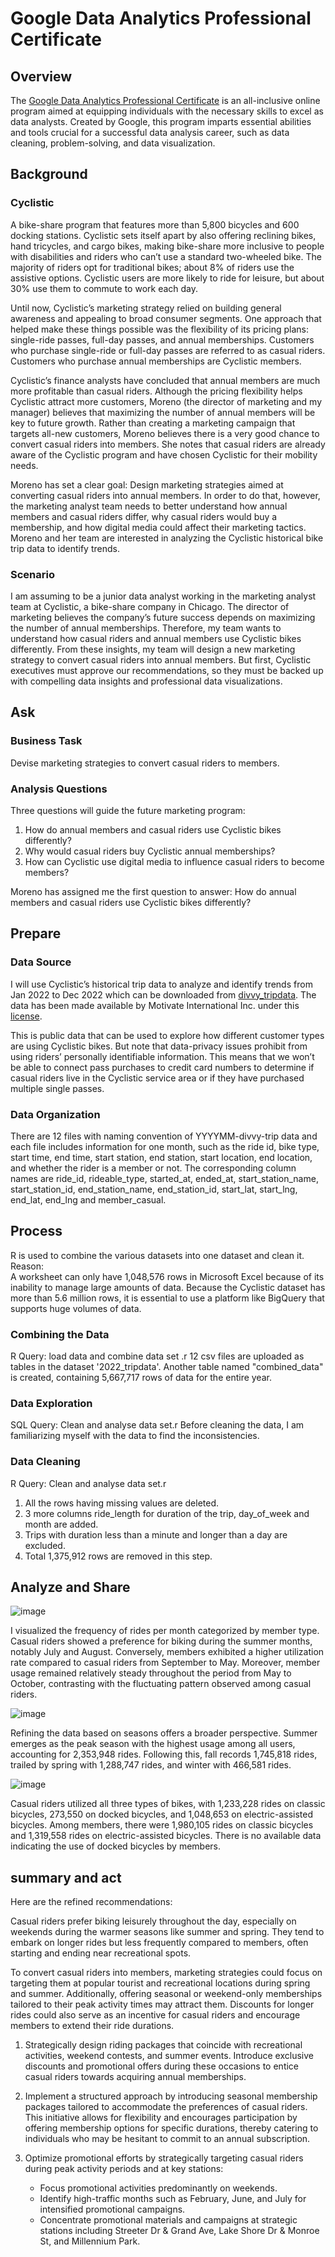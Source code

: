 # Google Data Analytics Professional Certificate

## Overview

The [Google Data Analytics Professional Certificate](https://www.coursera.org/professional-certificates/google-data-analytics?utm_source=google&utm_medium=institutions&utm_campaign=gwgsite-gDigital-emprohpp-certs-launch) is an all-inclusive online program aimed at equipping individuals with the necessary skills to excel as data analysts. Created by Google, this program imparts essential abilities and tools crucial for a successful data analysis career, such as data cleaning, problem-solving, and data visualization.

## Background
### Cyclistic
A bike-share program that features more than 5,800 bicycles and 600 docking stations. Cyclistic sets itself apart by also offering reclining bikes, hand tricycles, and cargo bikes, making bike-share more inclusive to people with disabilities and riders who can’t use a standard two-wheeled bike. The majority of riders opt for traditional bikes; about 8% of riders use the assistive options. Cyclistic users are more likely to ride for leisure, but about 30% use them to commute to work each day.   
  
Until now, Cyclistic’s marketing strategy relied on building general awareness and appealing to broad consumer segments. One approach that helped make these things possible was the flexibility of its pricing plans: single-ride passes, full-day passes, and annual memberships. Customers who purchase single-ride or full-day passes are referred to as casual riders. Customers who purchase annual memberships are Cyclistic members.  
  
Cyclistic’s finance analysts have concluded that annual members are much more profitable than casual riders. Although the pricing flexibility helps Cyclistic attract more customers, Moreno (the director of marketing and my manager) believes that maximizing the number of annual members will be key to future growth. Rather than creating a marketing campaign that targets all-new customers, Moreno believes there is a very good chance to convert casual riders into members. She notes that casual riders are already aware of the Cyclistic program and have chosen Cyclistic for their mobility needs.  

Moreno has set a clear goal: Design marketing strategies aimed at converting casual riders into annual members. In order to do that, however, the marketing analyst team needs to better understand how annual members and casual riders differ, why casual riders would buy a membership, and how digital media could affect their marketing tactics. Moreno and her team are interested in analyzing the Cyclistic historical bike trip data to identify trends.  

### Scenario
I am assuming to be a junior data analyst working in the marketing analyst team at Cyclistic, a bike-share company in Chicago. The director of marketing believes the company’s future success depends on maximizing the number of annual memberships. Therefore, my team wants to understand how casual riders and annual members use Cyclistic bikes differently. From these insights, my team will design a new marketing strategy to convert casual riders into annual members. But first, Cyclistic executives must approve our recommendations, so they must be backed up with compelling data insights and professional data visualizations.

## Ask
### Business Task
Devise marketing strategies to convert casual riders to members.
### Analysis Questions
Three questions will guide the future marketing program:  
1. How do annual members and casual riders use Cyclistic bikes differently?  
2. Why would casual riders buy Cyclistic annual memberships?  
3. How can Cyclistic use digital media to influence casual riders to become members?  

Moreno has assigned me the first question to answer: How do annual members and casual riders use Cyclistic bikes differently?
## Prepare
### Data Source
I will use Cyclistic’s historical trip data to analyze and identify trends from Jan 2022 to Dec 2022 which can be downloaded from [divvy_tripdata](https://divvy-tripdata.s3.amazonaws.com/index.html). The data has been made available by Motivate International Inc. under this [license](https://www.divvybikes.com/data-license-agreement).  
  
This is public data that can be used to explore how different customer types are using Cyclistic bikes. But note that data-privacy issues prohibit from using riders’ personally identifiable information. This means that we won’t be able to connect pass purchases to credit card numbers to determine if casual riders live in the Cyclistic service area or if they have purchased multiple single passes.
### Data Organization
There are 12 files with naming convention of YYYYMM-divvy-trip data and each file includes information for one month, such as the ride id, bike type, start time, end time, start station, end station, start location, end location, and whether the rider is a member or not. The corresponding column names are ride_id, rideable_type, started_at, ended_at, start_station_name, start_station_id, end_station_name, end_station_id, start_lat, start_lng, end_lat, end_lng and member_casual.

## Process
R is used to combine the various datasets into one dataset and clean it.    
Reason:  
A worksheet can only have 1,048,576 rows in Microsoft Excel because of its inability to manage large amounts of data. Because the Cyclistic dataset has more than 5.6 million rows, it is essential to use a platform like BigQuery that supports huge volumes of data.
### Combining the Data
R Query: load data and combine data set .r
12 csv files are uploaded as tables in the dataset '2022_tripdata'. Another table named "combined_data" is created, containing 5,667,717 rows of data for the entire year. 
### Data Exploration
SQL Query: Clean and analyse data set.r
Before cleaning the data, I am familiarizing myself with the data to find the inconsistencies.  

### Data Cleaning
R Query: Clean and analyse data set.r
1. All the rows having missing values are deleted.  
2. 3 more columns ride_length for duration of the trip, day_of_week and month are added.  
3. Trips with duration less than a minute and longer than a day are excluded.
4. Total 1,375,912 rows are removed in this step.

## Analyze and Share
![image](https://github.com/ibrahimibyy/Google-data-cyclstic-case-study/assets/138511688/96170b23-422e-4a1e-8e4a-d8c65ff62ecd)



I visualized the frequency of rides per month categorized by member type. Casual riders showed a preference for biking during the summer months, notably July and August. Conversely, members exhibited a higher utilization rate compared to casual riders from September to May. Moreover, member usage remained relatively steady throughout the period from May to October, contrasting with the fluctuating pattern observed among casual riders.


![image](https://github.com/ibrahimibyy/Google-data-cyclstic-case-study/assets/138511688/057cdc06-55cd-4500-b8d1-ffe720096e4a)



Refining the data based on seasons offers a broader perspective. Summer emerges as the peak season with the highest usage among all users, accounting for 2,353,948 rides. Following this, fall records 1,745,818 rides, trailed by spring with 1,288,747 rides, and winter with 466,581 rides.



![image](https://github.com/ibrahimibyy/Google-data-cyclstic-case-study/assets/138511688/9b718ac0-aadc-416a-ae11-9beeae333d23)


Casual riders utilized all three types of bikes, with 1,233,228 rides on classic bicycles, 273,550 on docked bicycles, and 1,048,653 on electric-assisted bicycles. Among members, there were 1,980,105 rides on classic bicycles and 1,319,558 rides on electric-assisted bicycles. There is no available data indicating the use of docked bicycles by members.



## summary and act 

Here are the refined recommendations:


Casual riders prefer biking leisurely throughout the day, especially on weekends during the warmer seasons like summer and spring. They tend to embark on longer rides but less frequently compared to members, often starting and ending near recreational spots.

To convert casual riders into members, marketing strategies could focus on targeting them at popular tourist and recreational locations during spring and summer. Additionally, offering seasonal or weekend-only memberships tailored to their peak activity times may attract them. Discounts for longer rides could also serve as an incentive for casual riders and encourage members to extend their ride durations.
1. Strategically design riding packages that coincide with recreational activities, weekend contests, and summer events. Introduce exclusive discounts and promotional offers during these occasions to entice casual riders towards acquiring annual memberships.

2. Implement a structured approach by introducing seasonal membership packages tailored to accommodate the preferences of casual riders. This initiative allows for flexibility and encourages participation by offering membership options for specific durations, thereby catering to individuals who may be hesitant to commit to an annual subscription.

3. Optimize promotional efforts by strategically targeting casual riders during peak activity periods and at key stations:

   - Focus promotional activities predominantly on weekends.
   - Identify high-traffic months such as February, June, and July for intensified promotional campaigns.
   - Concentrate promotional materials and campaigns at strategic stations including Streeter Dr & Grand Ave, Lake Shore Dr & Monroe St, and Millennium Park.
